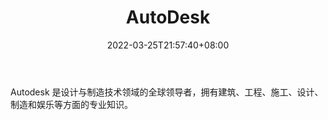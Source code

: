 ﻿---
weight: 
title: "AutoDesk"
description: "Autodesk 是设计与制造技术领域的全球领导者，拥有建筑、工程、施工、设计、制造和娱乐等方面的专业知识。"
date: 2022-03-25T21:57:40+08:00
lastmod: 2022-03-25T16:45:40+08:00
draft: false
authors: ["Metabd"]
featuredImage: "204.png"
link: "https://www.autodesk.com.cn/"
tags: ["AutoDesk","虚拟人"]
categories: ["navigation"]
navigation: ["虚拟人"]
lightgallery: true
toc: true
pinned: false
recommend: false
recommend1: false
---
Autodesk 是设计与制造技术领域的全球领导者，拥有建筑、工程、施工、设计、制造和娱乐等方面的专业知识。
